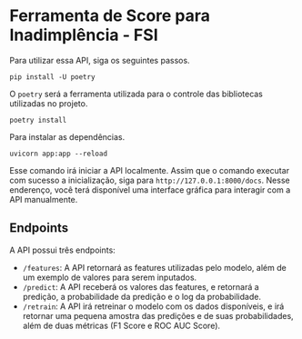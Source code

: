# Ferramenta de Score para Inadimplência - FSI

Para utilizar essa API, siga os seguintes passos.

```
pip install -U poetry
```

O `poetry` será a ferramenta utilizada para o controle das bibliotecas utilizadas no projeto.

```
poetry install
```

Para instalar as dependências.

```
uvicorn app:app --reload
```

Esse comando irá iniciar a API localmente. Assim que o comando executar com sucesso a inicialização, siga para `http://127.0.0.1:8000/docs`. Nesse enderenço, você terá disponível uma interface gráfica para interagir com a API manualmente.

## Endpoints

A API possui três endpoints:
- `/features`: A API retornará as features utilizadas pelo modelo, além de um exemplo de valores para serem inputados.
- `/predict`: A API receberá os valores das features, e retornará a predição, a probabilidade da predição e o log da probabilidade.
- `/retrain`: A API irá retreinar o modelo com os dados disponíveis, e irá retornar uma pequena amostra das predições e de suas probabilidades, além de duas métricas (F1 Score e ROC AUC Score).
